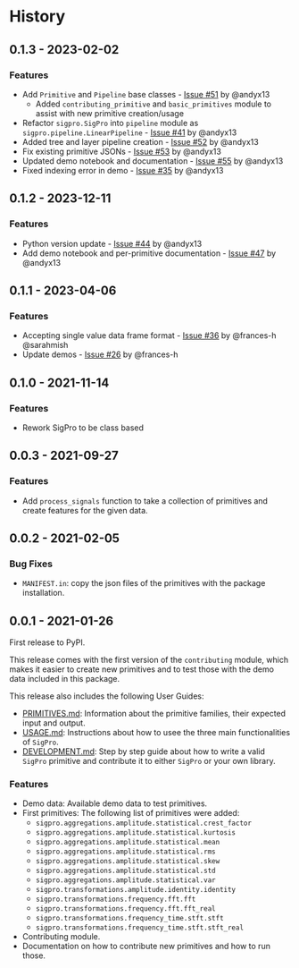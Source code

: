 # History

## 0.1.3 - 2023-02-02

### Features
* Add `Primitive` and `Pipeline` base classes - [Issue #51](https://github.com/sintel-dev/SigPro/issues/51) by @andyx13
    * Added `contributing_primitive` and `basic_primitives` module to assist with new primitive creation/usage 
* Refactor `sigpro.SigPro` into `pipeline` module as `sigpro.pipeline.LinearPipeline` - [Issue #41](https://github.com/sintel-dev/SigPro/issues/41) by @andyx13
* Added tree and layer pipeline creation - [Issue #52](https://github.com/sintel-dev/SigPro/issues/52) by @andyx13
* Fix existing primitive JSONs - [Issue #53](https://github.com/sintel-dev/SigPro/issues/53) by @andyx13
* Updated demo notebook and documentation  - [Issue #55](https://github.com/sintel-dev/SigPro/issues/55) by @andyx13
* Fixed indexing error in demo - [Issue #35](https://github.com/sintel-dev/SigPro/issues/35) by @andyx13


## 0.1.2 - 2023-12-11

### Features
* Python version update - [Issue #44](https://github.com/sintel-dev/SigPro/issues/44) by @andyx13
* Add demo notebook and per-primitive documentation - [Issue #47](https://github.com/sintel-dev/SigPro/issues/47) by @andyx13


## 0.1.1 - 2023-04-06

### Features
* Accepting single value data frame format - [Issue #36](https://github.com/sintel-dev/SigPro/issues/36) by @frances-h @sarahmish
* Update demos - [Issue #26](https://github.com/sintel-dev/SigPro/pull/26) by @frances-h

## 0.1.0 - 2021-11-14

### Features
* Rework SigPro to be class based

## 0.0.3 - 2021-09-27

### Features
* Add `process_signals` function to take a collection of primitives and create features for the given data. 

## 0.0.2 - 2021-02-05

### Bug Fixes

* `MANIFEST.in`: copy the json files of the primitives with the package installation.

## 0.0.1 - 2021-01-26

First release to PyPI.

This release comes with the first version of the `contributing` module, which makes it easier
to create new primitives and to test those with the demo data included in this package.

This release also includes the following User Guides:

* [PRIMITIVES.md](https://github.com/sintel-dev/SigPro/blob/master/PRIMITIVES.md): Information
  about the primitive families, their expected input and output.
* [USAGE.md](https://github.com/sintel-dev/SigPro/blob/master/USAGE.md): Instructions about how
  to usee the three main functionalities of `SigPro`.
* [DEVELOPMENT.md](https://github.com/sintel-dev/SigPro/blob/master/DEVELOPMENT.md): Step by step
  guide about how to write a valid `SigPro` primitive and contribute it to either `SigPro` or
  your own library.

### Features

* Demo data: Available demo data to test primitives.
* First primitives: The following list of primitives were added:
  * `sigpro.aggregations.amplitude.statistical.crest_factor`
  * `sigpro.aggregations.amplitude.statistical.kurtosis`
  * `sigpro.aggregations.amplitude.statistical.mean`
  * `sigpro.aggregations.amplitude.statistical.rms`
  * `sigpro.aggregations.amplitude.statistical.skew`
  * `sigpro.aggregations.amplitude.statistical.std`
  * `sigpro.aggregations.amplitude.statistical.var`
  * `sigpro.transformations.amplitude.identity.identity`
  * `sigpro.transformations.frequency.fft.fft`
  * `sigpro.transformations.frequency.fft.fft_real`
  * `sigpro.transformations.frequency_time.stft.stft`
  * `sigpro.transformations.frequency_time.stft.stft_real`
* Contributing module.
* Documentation on how to contribute new primitives and how to run those.

